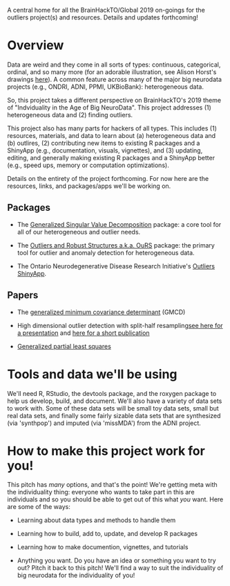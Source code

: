 A central home for all the BrainHackTO/Global 2019 on-goings for the outliers project(s) and resources. Details and updates forthcoming!

# Overview

Data are weird and they come in all sorts of types: continuous, categorical, ordinal, and so many more (for an adorable illustration, see Alison Horst's drawings [here](https://twitter.com/allison_horst/status/1185424265287389184)). A common feature across many of the major big neurodata projects (e.g., ONDRI, ADNI, PPMI, UKBioBank): heterogeneous data. 

So, this project takes a different perspective on BrainHackTO's 2019 theme of "Indviduality in the Age of Big NeuroData". This project addresses (1) heterogeneous data and (2) finding outliers. 

This project also has many parts for hackers of all types. This includes (1) resources, materials, and data to learn about (a) heterogeneous data and (b) outlires, (2) contributing new items to existing R packages and a ShinyApp (e.g., documentation, visuals, vignettes), and (3) updating, editing, and generally making existing R packages and a ShinyApp better (e.g., speed ups, memory or computation optimizations). 

Details on the entirety of the project forthcoming. For now here are the resources, links, and packages/apps we'll be working on.

## Packages

* The [Generalized Singular Value Decomposition](https://github.com/derekbeaton/gsvd) package: a core tool for all of our heterogeneous and outlier needs.

* The [Outliers and Robust Structures a.k.a. OuRS](https://github.com/derekbeaton/ours) package: the primary tool for outlier and anomaly detection for heterogeneous data.

* The Ontario Neurodegenerative Disease Research Initiative's [Outliers ShinyApp](https://github.com/derekbeaton/ONDRIApps/tree/master/Outliers). 

## Papers

* The [generalized minimum covariance determinant](https://www.biorxiv.org/content/10.1101/333005v2.abstract) (GMCD)

* High dimensional outlier detection with split-half resampling[see here for a presentation](https://github.com/derekbeaton/OuRS/tree/master/Presentations/JSM2018) and [here for a short publication](https://github.com/derekbeaton/OuRS/tree/master/Publications)

* [Generalized partial least squares](https://www.biorxiv.org/content/10.1101/598888v2)


# Tools and data we'll be using

We'll need R, RStudio, the devtools package, and the roxygen package to help us develop, build, and document. We'll also have a variety of data sets to work with. Some of these data sets will be small toy data sets, small but real data sets, and finally some fairly sizable data sets that are synthesized (via 'synthpop') and imputed (via 'missMDA') from the ADNI project.


# How to make this project work for you!

This pitch has *many* options, and that's the point! We're getting meta with the individuality thing: everyone who wants to take part in this are individuals and so you should be able to get out of this what *you* want. Here are some of the ways:

* Learning about data types and methods to handle them

* Learning how to build, add to, update, and develop R packages

* Learning how to make documention, vignettes, and tutorials

* Anything you want. Do you have an idea or something you want to try out? Pitch it back to this pitch! We'll find a way to suit the individuality of big neurodata for the individuality of you!


